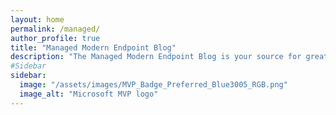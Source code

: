 ```yaml
---
layout: home
permalink: /managed/
author_profile: true
title: "Managed Modern Endpoint Blog"
description: "The Managed Modern Endpoint Blog is your source for great modern endpoint management content!"
#Sidebar
sidebar:
  image: "/assets/images/MVP_Badge_Preferred_Blue3005_RGB.png"
  image_alt: "Microsoft MVP logo"
---
```

